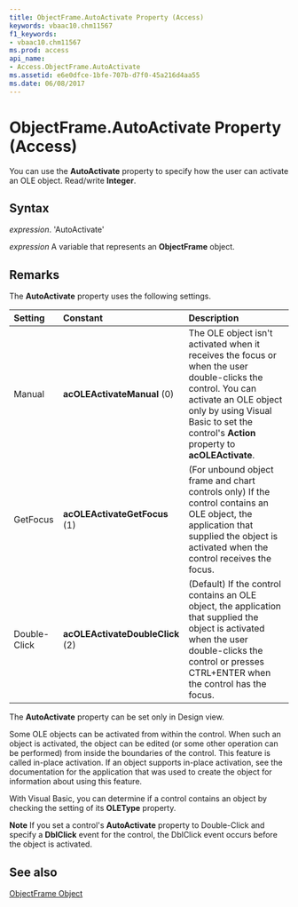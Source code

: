 ```yaml
---
title: ObjectFrame.AutoActivate Property (Access)
keywords: vbaac10.chm11567
f1_keywords:
- vbaac10.chm11567
ms.prod: access
api_name:
- Access.ObjectFrame.AutoActivate
ms.assetid: e6e0dfce-1bfe-707b-d7f0-45a216d4aa55
ms.date: 06/08/2017
---
```



# ObjectFrame.AutoActivate Property (Access)

You can use the  **AutoActivate** property to specify how the user can activate an OLE object. Read/write **Integer**.


## Syntax

 _expression_. 'AutoActivate'

 _expression_ A variable that represents an **ObjectFrame** object.


## Remarks

The  **AutoActivate** property uses the following settings.



|**Setting**|**Constant**|**Description**|
|:-----|:-----|:-----|
|Manual|**acOLEActivateManual** (0)|The OLE object isn't activated when it receives the focus or when the user double-clicks the control. You can activate an OLE object only by using Visual Basic to set the control's  **Action** property to **acOLEActivate**.|
|GetFocus|**acOLEActivateGetFocus** (1)|(For unbound object frame and chart controls only) If the control contains an OLE object, the application that supplied the object is activated when the control receives the focus.|
|Double-Click|**acOLEActivateDoubleClick** (2)|(Default) If the control contains an OLE object, the application that supplied the object is activated when the user double-clicks the control or presses CTRL+ENTER when the control has the focus.|
The  **AutoActivate** property can be set only in Design view.

Some OLE objects can be activated from within the control. When such an object is activated, the object can be edited (or some other operation can be performed) from inside the boundaries of the control. This feature is called in-place activation. If an object supports in-place activation, see the documentation for the application that was used to create the object for information about using this feature.

With Visual Basic, you can determine if a control contains an object by checking the setting of its  **OLEType** property.


 **Note**   If you set a control's **AutoActivate** property to Double-Click and specify a **DblClick** event for the control, the DblClick event occurs before the object is activated.


## See also


[ObjectFrame Object](Access.ObjectFrame.md)

